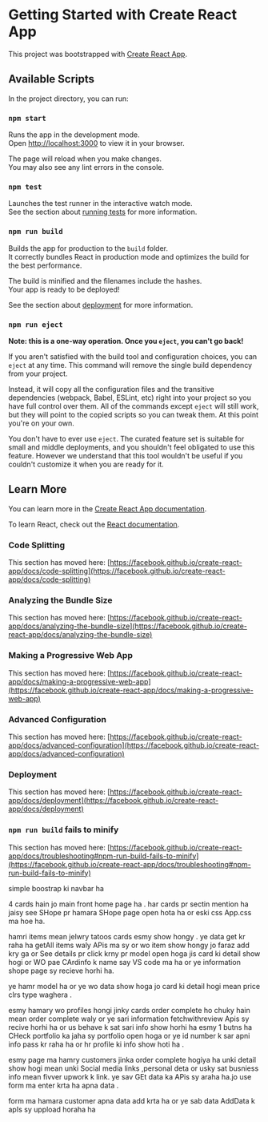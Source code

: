# Getting Started with Create React App

This project was bootstrapped with [Create React App](https://github.com/facebook/create-react-app).

## Available Scripts

In the project directory, you can run:

### `npm start`

Runs the app in the development mode.\
Open [http://localhost:3000](http://localhost:3000) to view it in your browser.

The page will reload when you make changes.\
You may also see any lint errors in the console.

### `npm test`

Launches the test runner in the interactive watch mode.\
See the section about [running tests](https://facebook.github.io/create-react-app/docs/running-tests) for more information.

### `npm run build`

Builds the app for production to the `build` folder.\
It correctly bundles React in production mode and optimizes the build for the best performance.

The build is minified and the filenames include the hashes.\
Your app is ready to be deployed!

See the section about [deployment](https://facebook.github.io/create-react-app/docs/deployment) for more information.

### `npm run eject`

**Note: this is a one-way operation. Once you `eject`, you can't go back!**

If you aren't satisfied with the build tool and configuration choices, you can `eject` at any time. This command will remove the single build dependency from your project.

Instead, it will copy all the configuration files and the transitive dependencies (webpack, Babel, ESLint, etc) right into your project so you have full control over them. All of the commands except `eject` will still work, but they will point to the copied scripts so you can tweak them. At this point you're on your own.

You don't have to ever use `eject`. The curated feature set is suitable for small and middle deployments, and you shouldn't feel obligated to use this feature. However we understand that this tool wouldn't be useful if you couldn't customize it when you are ready for it.

## Learn More

You can learn more in the [Create React App documentation](https://facebook.github.io/create-react-app/docs/getting-started).

To learn React, check out the [React documentation](https://reactjs.org/).

### Code Splitting

This section has moved here: [https://facebook.github.io/create-react-app/docs/code-splitting](https://facebook.github.io/create-react-app/docs/code-splitting)

### Analyzing the Bundle Size

This section has moved here: [https://facebook.github.io/create-react-app/docs/analyzing-the-bundle-size](https://facebook.github.io/create-react-app/docs/analyzing-the-bundle-size)

### Making a Progressive Web App

This section has moved here: [https://facebook.github.io/create-react-app/docs/making-a-progressive-web-app](https://facebook.github.io/create-react-app/docs/making-a-progressive-web-app)

### Advanced Configuration

This section has moved here: [https://facebook.github.io/create-react-app/docs/advanced-configuration](https://facebook.github.io/create-react-app/docs/advanced-configuration)

### Deployment

This section has moved here: [https://facebook.github.io/create-react-app/docs/deployment](https://facebook.github.io/create-react-app/docs/deployment)

### `npm run build` fails to minify

This section has moved here: [https://facebook.github.io/create-react-app/docs/troubleshooting#npm-run-build-fails-to-minify](https://facebook.github.io/create-react-app/docs/troubleshooting#npm-run-build-fails-to-minify)


<!-- Navbar section -->
simple boostrap ki navbar ha
<!-- home page -->
4 cards hain jo main front home page ha . har cards pr sectin mention ha jaisy see SHope pr hamara SHope page open hota ha  or eski css App.css ma hoe ha.
<!-- shope Section -->
hamri items mean jelwry tatoos cards esmy show hongy . ye data get kr raha ha getAll items waly APis ma sy or wo item show hongy jo faraz add kry ga or See details pr  click krny pr model open hoga jis card ki detail show hogi or WO pae CArdinfo k name say VS code ma  ha or ye information shope page sy recieve horhi ha.

<!-- cardinfo -->
ye hamr model ha or ye wo data show hoga jo card ki detail hogi mean price clrs type waghera .
<!-- profile -->
esmy hamary wo profiles hongi jinky cards order complete ho chuky hain mean order complete waly or ye sari information fetchwithreview Apis sy recive horhi ha or us behave k sat sari info show horhi ha esmy 1 butns ha CHeck portfolio ka jaha sy portfolio open hoga or ye id number k sar apni info pass kr raha ha or hr profile ki info show hoti ha  .

<!-- portfolio -->
esmy page ma hamry customers jinka order complete hogiya ha unki detail show hogi mean unki Social media links ,personal deta or usky sat busniess info mean fivver upwork k link. ye sav GEt data ka APis sy araha ha.jo use form ma enter krta ha apna data .

<!-- form -->
form ma hamara customer apna data add krta ha or ye sab data AddData k apIs sy uppload horaha ha